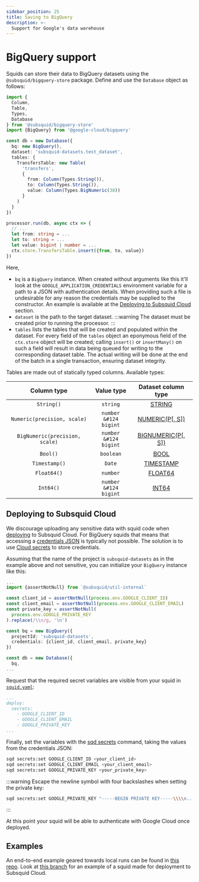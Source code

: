 ```yaml
---
sidebar_position: 25
title: Saving to BigQuery
description: >-
  Support for Google's data warehouse
---
```


# BigQuery support

Squids can store their data to BigQuery datasets using the `@subsquid/bigquery-store` package. Define and use the `Database` object as follows:

```ts title="src/main.ts"
import {
  Column,
  Table,
  Types,
  Database
} from '@subsquid/bigquery-store'
import {BigQuery} from '@google-cloud/bigquery'

const db = new Database({
  bq: new BigQuery(),
  dataset: 'subsquid-datasets.test_dataset',
  tables: {
    TransfersTable: new Table(
      'transfers',
      {
        from: Column(Types.String()),
        to: Column(Types.String()),
        value: Column(Types.BigNumeric(38))
      }
    )
  }
})

processor.run(db, async ctx => {
  // ...
  let from: string = ...
  let to: string = ...
  let value: bigint | number = ...
  ctx.store.TransfersTable.insert({from, to, value})
})
```
Here,
 * `bq` is a `BigQuery` instance. When created without arguments like this it'll look at the `GOOGLE_APPLICATION_CREDENTIALS` environment variable for a path to a JSON with authentication details. When providing such a file is undesirable for any reason the credentials may be supplied to the constructor. An example is available at the [Deploying to Subsquid Cloud](#deploying-to-subsquid-cloud) section.
 * `dataset` is the path to the target dataset.
:::warning
The dataset must be created prior to running the processor.
:::
 * `tables` lists the tables that will be created and populated within the dataset. For every field of the `tables` object an eponymous field of the `ctx.store` object will be created; calling `insert()` or `insertMany()` on such a field will result in data being queued for writing to the corresponding dataset table. The actual writing will be done at the end of the batch in a single transaction, ensuring dataset integrity.

Tables are made out of statically typed columns. Available types:

| Column type                    | Value type                       | Dataset column type                                                                                      |
|:------------------------------:|:--------------------------------:|:--------------------------------------------------------------------------------------------------------:|
| `String()`                     | `string`                         | [STRING](https://cloud.google.com/bigquery/docs/reference/standard-sql/data-types#string_type)           |
| `Numeric(precision, scale)`    | <code>number &#124 bigint</code> | [NUMERIC(P[, S])](https://cloud.google.com/bigquery/docs/reference/standard-sql/data-types#parameterized_decimal_type)    |
| `BigNumeric(precision, scale)` | <code>number &#124 bigint</code> | [BIGNUMERIC(P[, S])](https://cloud.google.com/bigquery/docs/reference/standard-sql/data-types#parameterized_decimal_type) |
| `Bool()`                       | `boolean`                        | [BOOL](https://cloud.google.com/bigquery/docs/reference/standard-sql/data-types#boolean_type)            |
| `Timestamp()`                  | `Date`                           | [TIMESTAMP](https://cloud.google.com/bigquery/docs/reference/standard-sql/data-types#timestamp_type)     |
| `Float64()`                    | `number`                         | [FLOAT64](https://cloud.google.com/bigquery/docs/reference/standard-sql/data-types#floating_point_types) |
| `Int64()`                      | <code>number &#124 bigint</code> | [INT64](https://cloud.google.com/bigquery/docs/reference/standard-sql/data-types#integer_types)          |

## Deploying to Subsquid Cloud

We discourage uploading any sensitive data with squid code when [deploying](/deploy-squid) to Subsquid Cloud. For BigQuery squids that means that accessing a [credentials JSON](https://cloud.google.com/docs/authentication/application-default-credentials#GAC) is typically not possible. The solution is to use [Cloud secrets](/deploy-squid/env-variables/#secrets) to store credentials.

Assuming that the name of the project is `subsquid-datasets` as in the example above and not sensitive, you can initialize your `BigQuery` instance like this:
```ts title="src/main.ts"
...
import {assertNotNull} from `@subsquid/util-internal`

const client_id = assertNotNull(process.env.GOOGLE_CLIENT_ID)
const client_email = assertNotNull(process.env.GOOGLE_CLIENT_EMAIL)
const private_key = assertNotNull(
  process.env.GOOGLE_PRIVATE_KEY
).replace(/\\n/g, '\n')

const bq = new BigQuery({
  projectId: 'subsquid-datasets',
  credentials: {client_id, client_email, private_key}
})

const db = new Database({
  bq,
...
```
Request that the required secret variables are visible from your squid in [`squid.yaml`](/deploy-squid/deploy-manifest):
```yaml title="squid.yaml"
...
deploy:
  secrets:
    - GOOGLE_CLIENT_ID
    - GOOGLE_CLIENT_EMAIL
    - GOOGLE_PRIVATE_KEY
...
```
Finally, set the variables with the [sqd secrets](/squid-cli/secrets) command, taking the values from the credentials JSON:
```bash
sqd secrets:set GOOGLE_CLIENT_ID <your_client_id>
sqd secrets:set GOOGLE_CLIENT_EMAIL <your_client_email>
sqd secrets:set GOOGLE_PRIVATE_KEY <your_private_key>
```
:::warning
Escape the newline symbol with four backslashes when setting the private key:
```bash
sqd secrets:set GOOGLE_PRIVATE_KEY "-----BEGIN PRIVATE KEY-----\\\\n...
```
:::


At this point your squid will be able to authenticate with Google Cloud once deployed.

## Examples

An end-to-end example geared towards local runs can be found in [this repo](https://github.com/subsquid-labs/squid-bigquery-example). Look at [this branch](https://github.com/subsquid-labs/squid-bigquery-example/tree/cloud-secrets) for an example of a squid made for deployment to Subsquid Cloud.
